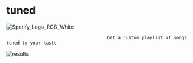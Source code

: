 # tuned

![Spotify_Logo_RGB_White](https://user-images.githubusercontent.com/76929918/159105706-165ae168-3f99-4450-8180-45baf50247b3.png)

                                          Get a custom playlist of songs tuned to your taste
![results](https://user-images.githubusercontent.com/76929918/159105760-dc7e7433-029c-4680-9aea-aa3d97a6fd5c.png)

